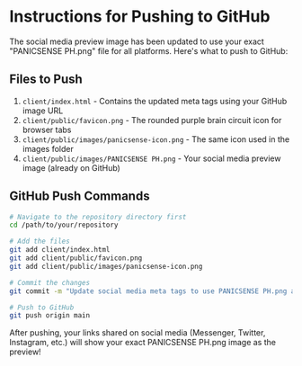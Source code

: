 # Instructions for Pushing to GitHub

The social media preview image has been updated to use your exact "PANICSENSE PH.png" file for all platforms. Here's what to push to GitHub:

## Files to Push

1. `client/index.html` - Contains the updated meta tags using your GitHub image URL
2. `client/public/favicon.png` - The rounded purple brain circuit icon for browser tabs
3. `client/public/images/panicsense-icon.png` - The same icon used in the images folder
4. `client/public/images/PANICSENSE PH.png` - Your social media preview image (already on GitHub)

## GitHub Push Commands

```bash
# Navigate to the repository directory first
cd /path/to/your/repository

# Add the files
git add client/index.html
git add client/public/favicon.png
git add client/public/images/panicsense-icon.png

# Commit the changes
git commit -m "Update social media meta tags to use PANICSENSE PH.png and add rounded purple brain icon"

# Push to GitHub
git push origin main
```

After pushing, your links shared on social media (Messenger, Twitter, Instagram, etc.) will show your exact PANICSENSE PH.png image as the preview!
